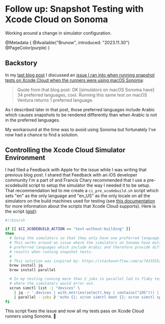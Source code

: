 # Follow up: Snapshot Testing with Xcode Cloud on Sonoma

Working around a change in simulator configuration. 

@Metadata {
  @Available("Brunow", introduced: "2023.11.30")
  @PageColor(purple)
}

## Backstory

In my [last blog post](<doc:10-21-here-be-dragons-snapshot-testing-edition>) I
discussed an 
[issue I ran into when running snapshot tests on Xcode Cloud when the runners were using macOS Sonoma](<doc:10-21-here-be-dragons-snapshot-testing-edition#macOS-Sonoma-Rendering-Differently-on-Xcode-Clouds-Intel-machines>):

> Quote from that blog post: OK [simulators on macOS Sonoma have] 34 preferred languages, cool.
> Running this same test on macOS Ventura returns 1 preferred language.

As I described later in that post, those preferred languages include Arabic
which causes snapshots to be rendered differently than when Arabic is not in the
preferred languages.

My workaround at the time was to avoid using Sonoma but fortunately I've now had
a chance to find a solution.

## Controlling the Xcode Cloud Simulator Environment

I had filed a Feedback with Apple for the issue while I was writing that
previous blog post. I shared that Feedback with an iOS developer community I'm a
part of and Francis Chary recommended that I use a pre-xcodebuild script to
setup the  simulator the way I needed it to be setup. That recommendation led to
me create a `ci_pre_xcodebuild.sh` script which sets "en" as the only language
and "en_US" as the only locale on all the simulators on the build machines used
for testing (see [this documentation](https://developer.apple.com/documentation/Xcode/Writing-Custom-Build-Scripts)
for more information about the scripts that Xcode Cloud supports). Here is the
script ([gist](https://gist.github.com/DavidBrunow/3ef4a1fa3e61c09411270c7c181c3174)):

```sh
#!/bin/sh

if [[ $CI_XCODEBUILD_ACTION == "test-without-building" ]]
then
  # Setup the simulators so that they only have one preferred language.
  # This works around an issue where the simulators on Sonoma have multiple
  # preferred languages which include Arabic and therefore provide different
  # results when running snapshot tests.
  #
  # This solution was inspired by: https://stackoverflow.com/a/74335552
  brew install jq
  brew install parallel

  # In my testing running more than 2 jobs in parallel led to flaky tests
  # where the simulators would error out.
  xcrun simctl list -j "devices" \
    | jq -r '.devices | with_entries(select(.key | contains("iOS"))) | map(.[] | select(.isAvailable == true)) | .[] .udid' \
    | parallel --jobs 2 'echo {}; xcrun simctl boot {}; xcrun simctl spawn {} defaults write "Apple Global Domain" AppleLanguages -array en; xcrun simctl spawn {} defaults write "Apple Global Domain" AppleLocale -string en_US; xcrun simctl shutdown {};'
fi
```

This script fixes the issue and now all my tests pass on Xcode Cloud runners
using Sonoma. 🎉
